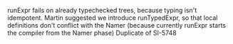runExpr fails on already typechecked trees, because typing isn't idempotent. Martin suggested we introduce runTypedExpr, so that local definitions don't conflict with the Namer (because currently runExpr starts the compiler from the Namer phase)
Duplicate of SI-5748
